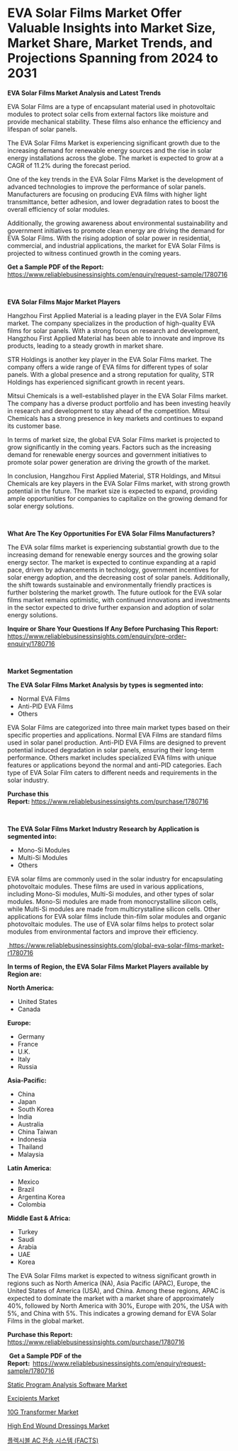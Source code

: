 <p><h1>EVA Solar Films Market Offer Valuable Insights into Market Size, Market Share, Market Trends, and Projections Spanning from 2024 to 2031</h1></p><p><strong>EVA Solar Films Market Analysis and Latest Trends</strong></p>
<p><p>EVA Solar Films are a type of encapsulant material used in photovoltaic modules to protect solar cells from external factors like moisture and provide mechanical stability. These films also enhance the efficiency and lifespan of solar panels.</p><p>The EVA Solar Films Market is experiencing significant growth due to the increasing demand for renewable energy sources and the rise in solar energy installations across the globe. The market is expected to grow at a CAGR of 11.2% during the forecast period.</p><p>One of the key trends in the EVA Solar Films Market is the development of advanced technologies to improve the performance of solar panels. Manufacturers are focusing on producing EVA films with higher light transmittance, better adhesion, and lower degradation rates to boost the overall efficiency of solar modules.</p><p>Additionally, the growing awareness about environmental sustainability and government initiatives to promote clean energy are driving the demand for EVA Solar Films. With the rising adoption of solar power in residential, commercial, and industrial applications, the market for EVA Solar Films is projected to witness continued growth in the coming years.</p></p>
<p><strong>Get a Sample PDF of the Report:&nbsp;</strong> <a href="https://www.reliablebusinessinsights.com/enquiry/request-sample/1780716">https://www.reliablebusinessinsights.com/enquiry/request-sample/1780716</a></p>
<p>&nbsp;</p>
<p><strong>EVA Solar Films Major Market Players</strong></p>
<p><p>Hangzhou First Applied Material is a leading player in the EVA Solar Films market. The company specializes in the production of high-quality EVA films for solar panels. With a strong focus on research and development, Hangzhou First Applied Material has been able to innovate and improve its products, leading to a steady growth in market share.</p><p>STR Holdings is another key player in the EVA Solar Films market. The company offers a wide range of EVA films for different types of solar panels. With a global presence and a strong reputation for quality, STR Holdings has experienced significant growth in recent years.</p><p>Mitsui Chemicals is a well-established player in the EVA Solar Films market. The company has a diverse product portfolio and has been investing heavily in research and development to stay ahead of the competition. Mitsui Chemicals has a strong presence in key markets and continues to expand its customer base.</p><p>In terms of market size, the global EVA Solar Films market is projected to grow significantly in the coming years. Factors such as the increasing demand for renewable energy sources and government initiatives to promote solar power generation are driving the growth of the market.</p><p>In conclusion, Hangzhou First Applied Material, STR Holdings, and Mitsui Chemicals are key players in the EVA Solar Films market, with strong growth potential in the future. The market size is expected to expand, providing ample opportunities for companies to capitalize on the growing demand for solar energy solutions.</p></p>
<p>&nbsp;</p>
<p><strong>What Are The Key Opportunities For EVA Solar Films Manufacturers?</strong></p>
<p><p>The EVA solar films market is experiencing substantial growth due to the increasing demand for renewable energy sources and the growing solar energy sector. The market is expected to continue expanding at a rapid pace, driven by advancements in technology, government incentives for solar energy adoption, and the decreasing cost of solar panels. Additionally, the shift towards sustainable and environmentally friendly practices is further bolstering the market growth. The future outlook for the EVA solar films market remains optimistic, with continued innovations and investments in the sector expected to drive further expansion and adoption of solar energy solutions.</p></p>
<p><strong>Inquire or Share Your Questions If Any Before Purchasing This Report:</strong> <a href="https://www.reliablebusinessinsights.com/enquiry/pre-order-enquiry/1780716">https://www.reliablebusinessinsights.com/enquiry/pre-order-enquiry/1780716</a></p>
<p>&nbsp;</p>
<p><strong>Market Segmentation</strong></p>
<p><strong>The EVA Solar Films Market Analysis by types is segmented into:</strong></p>
<p><ul><li>Normal EVA Films</li><li>Anti-PID EVA Films</li><li>Others</li></ul></p>
<p><p>EVA Solar Films are categorized into three main market types based on their specific properties and applications. Normal EVA Films are standard films used in solar panel production. Anti-PID EVA Films are designed to prevent potential induced degradation in solar panels, ensuring their long-term performance. Others market includes specialized EVA films with unique features or applications beyond the normal and anti-PID categories. Each type of EVA Solar Film caters to different needs and requirements in the solar industry.</p></p>
<p><strong>Purchase this Report:&nbsp;</strong><a href="https://www.reliablebusinessinsights.com/purchase/1780716">https://www.reliablebusinessinsights.com/purchase/1780716</a></p>
<p>&nbsp;</p>
<p><strong>The EVA Solar Films Market Industry Research by Application is segmented into:</strong></p>
<p><ul><li>Mono-Si Modules</li><li>Multi-Si Modules</li><li>Others</li></ul></p>
<p><p>EVA solar films are commonly used in the solar industry for encapsulating photovoltaic modules. These films are used in various applications, including Mono-Si modules, Multi-Si modules, and other types of solar modules. Mono-Si modules are made from monocrystalline silicon cells, while Multi-Si modules are made from multicrystalline silicon cells. Other applications for EVA solar films include thin-film solar modules and organic photovoltaic modules. The use of EVA solar films helps to protect solar modules from environmental factors and improve their efficiency.</p></p>
<p><a href="https://www.reliablebusinessinsights.com/global-eva-solar-films-market-r1780716">&nbsp;https://www.reliablebusinessinsights.com/global-eva-solar-films-market-r1780716</a></p>
<p><strong>In terms of Region, the EVA Solar Films Market Players available by Region are:</strong></p>
<p>
    <p> <strong> North America: </strong>
        <ul>
            <li>United States</li>
            <li>Canada</li>
        </ul>
        </p> 
    <p> <strong> Europe: </strong>
        <ul>
            <li>Germany</li>
            <li>France</li>
            <li>U.K.</li>
            <li>Italy</li>
            <li>Russia</li>
        </ul>
        </p> 
    <p> <strong> Asia-Pacific: </strong>
        <ul>
            <li>China</li>
            <li>Japan</li>
            <li>South Korea</li>
            <li>India</li>
            <li>Australia</li>
            <li>China Taiwan</li>
            <li>Indonesia</li>
            <li>Thailand</li>
            <li>Malaysia</li>
        </ul>
        </p> 
    <p> <strong> Latin America: </strong>
        <ul>
            <li>Mexico</li>
            <li>Brazil</li>
            <li>Argentina Korea</li>
            <li>Colombia</li>
        </ul>
        </p> 
    <p> <strong> Middle East & Africa: </strong>
        <ul>
            <li>Turkey</li>
            <li>Saudi</li>
            <li>Arabia</li>
            <li>UAE</li>
            <li>Korea</li>
        </ul>
    </p>
    </p>
<p><p>The EVA Solar Films market is expected to witness significant growth in regions such as North America (NA), Asia Pacific (APAC), Europe, the United States of America (USA), and China. Among these regions, APAC is expected to dominate the market with a market share of approximately 40%, followed by North America with 30%, Europe with 20%, the USA with 5%, and China with 5%. This indicates a growing demand for EVA Solar Films in the global market.</p></p>
<p><strong>Purchase this Report: </strong><a href="https://www.reliablebusinessinsights.com/purchase/1780716">https://www.reliablebusinessinsights.com/purchase/1780716</a></p>
<p>&nbsp;<strong>Get a Sample PDF of the Report:&nbsp;&nbsp;</strong><a href="https://www.reliablebusinessinsights.com/enquiry/request-sample/1780716">https://www.reliablebusinessinsights.com/enquiry/request-sample/1780716</a></p>
<p><strong></strong></p>
<p><p><a href="https://www.linkedin.com/pulse/static-program-analysis-software-market-size-cagr-trends-2024-2030-krrbc?trackingId=Vn2jR%2BvV3R3zzp9P6rdTBQ%3D%3D">Static Program Analysis Software Market</a></p><p><a href="https://www.linkedin.com/pulse/excipientsnbspmarket-focuses-market-share-size-projected-forecast-txyfc?trackingId=L%2BN%2FP4pvnnz1mVfC5NeVXQ%3D%3D">Excipients Market</a></p><p><a href="https://issuu.com/reportprime-2/docs/10g-transformer-market-size-2030.pptx">10G Transformer Market</a></p><p><a href="https://github.com/joannagoyvaerts/Market-Research-Report-List-3/blob/main/high-end-wound-dressings-market.md">High End Wound Dressings Market</a></p><p><a href="https://github.com/mpodehpw07370073/Market-Research-Report-List-2/blob/main/287881999567.md">플렉시블 AC 전송 시스템 (FACTS)</a></p></p>